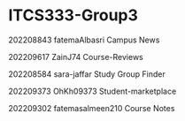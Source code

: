 # ITCS333-Group3
202208843 fatemaAlbasri Campus News

202209617 ZainJ74  Course-Reviews

202208584 sara-jaffar Study Group Finder

202209373 OhKh09373 Student-marketplace

202209302 fatemasalmeen210 Course Notes
